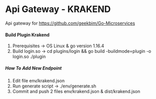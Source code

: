 # Api Gateway - KRAKEND
Api gateway for https://github.com/geekbim/Go-Microservices

#### Build Plugin Krakend

1. Prerequisites -> OS Linux & go version 1.16.4
2. Build login.so -> cd plugins/login && go build -buildmode=plugin -o login.so ./plugin

##### How To Add New Endpoint
1. Edit file env/krakend.json
2. Run generate script -> ./env/generate.sh
3. Commit and push 2 files env/krakend.json & dist/krakend.json